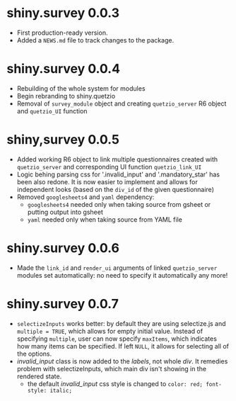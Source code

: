 # shiny.survey 0.0.3

* First production-ready version.
* Added a `NEWS.md` file to track changes to the package.

# shiny.survey 0.0.4

* Rebuilding of the whole system for modules
* Begin rebranding to shiny.quetzio
* Removal of `survey_module` object and creating `quetzio_server` R6 object and `quetzio_UI` function

# shiny,survey 0.0.5

* Added working R6 object to link multiple questionnaires created with `quetzio_server` and corresponding
UI function `quetzio_link_UI`
* Logic behing parsing css for '.invalid_input' and '.mandatory_star' has been also redone. It is now
easier to implement and allows for independent looks (based on the `div_id` of the given questionnaire)
* Removed `googlesheets4` and `yaml` dependency:
  - `googlesheets4` needed only when taking source from gsheet or putting output into gsheet
  - `yaml` needed only when taking source from YAML file

# shiny.survey 0.0.6

* Made the `link_id` and `render_ui` arguments of linked `quetzio_server` modules set automatically:
no need to specify it automatically any more!

# shiny.survey 0.0.7

* `selectizeInputs` works better: by default they are using selectize.js and `multiple = TRUE`,
which allows for empty initial value. Instead of specifying `multiple`, user can now
specify `maxItems`, which indicates how many items can be specified. If left `NULL`,
it allows for selecting all of the options.
* *invalid_input* class is now added to the *labels*, not whole *div*. It remedies
problem with selectizeInputs, which main div isn't showing in the rendered state.
  + the default *invalid_input* css style is changed to `color: red; font-style: italic;`

